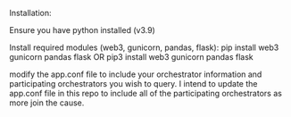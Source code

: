 Installation:

Ensure you have python installed (v3.9)

Install required modules (web3, gunicorn, pandas, flask):
  pip install web3 gunicorn pandas flask
    OR
  pip3 install web3 gunicorn pandas flask
  
modify the app.conf file to include your orchestrator information and participating orchestrators you wish to query. I intend to update the app.conf file in this repo to include all of the participating orchestrators as more join the cause.
